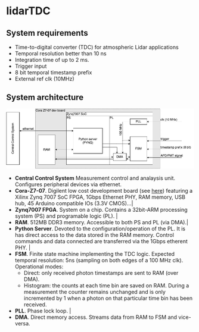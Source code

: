 # lidarTDC
## System requirements
* Time-to-digital converter (TDC) for atmospheric Lidar applications
* Temporal resolution better than 10 ns 
* Integration time of up to 2 ms.
* Trigger input
* 8 bit temporal timestamp prefix
* External ref clk (10MHz)

## System architecture
![System architecture](doc/lidarTDC.png)
* **Central Control System** Measurement control and analaysis unit. Configures peripheral devices via ethernet.
* **Cora-Z7-07**. Digilent low cost development board (see [here](https://store.digilentinc.com/cora-z7-zynq-7000-single-core-and-dual-core-options-for-arm-fpga-soc-development)) featuring a Xilinx Zynq 7007 SoC FPGA, 1Gbps Ethernet PHY, RAM memory, USB hub, 45 Arduino compatible IOs (3.3V CMOS)...|
* **Zynq7007 FPGA**. System on a chip. Contains a 32bit-ARM processing system (PS) and programable logic (PL). |
* **RAM**. 512MB DDR3 memory. Accessible to both PS and PL (via DMA).|
* **Python Server**. Devoted to the configuration/operation of the PL. It is has direct access to the data stored in the RAM memory. Control commands and data connected are transferred via the 1Gbps etherent PHY.  |
 * **FSM**. Finite state machine implementing the TDC logic. Expected temporal resolution: 5ns (sampling on both edges of a 100 MHz clk). Operational modes: 
    * Direct: only received photon timestamps are sent to RAM (over DMA).
    * Histogram: the counts at each time bin are saved on RAM. During a measurement the counter remains unchanged and is only incremented by 1 when a photon on that particular time bin has been received. 
* **PLL**. Phase lock loop. |
* **DMA**. Direct memory access. Streams data from RAM to FSM and vice-versa. 

